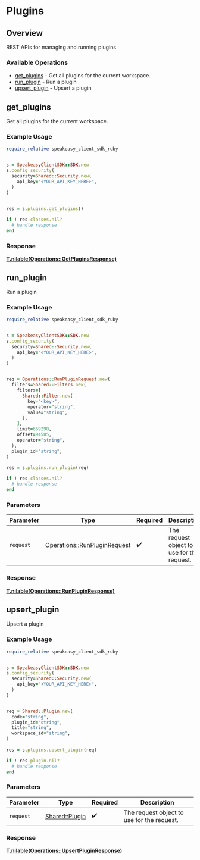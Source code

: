 # Plugins


## Overview

REST APIs for managing and running plugins

### Available Operations

* [get_plugins](#get_plugins) - Get all plugins for the current workspace.
* [run_plugin](#run_plugin) - Run a plugin
* [upsert_plugin](#upsert_plugin) - Upsert a plugin

## get_plugins

Get all plugins for the current workspace.

### Example Usage

```ruby
require_relative speakeasy_client_sdk_ruby


s = SpeakeasyClientSDK::SDK.new
s.config_security(
  security=Shared::Security.new(
    api_key="<YOUR_API_KEY_HERE>",
  )
)

    
res = s.plugins.get_plugins()

if ! res.classes.nil?
  # handle response
end

```


### Response

**[T.nilable(Operations::GetPluginsResponse)](../../models/operations/getpluginsresponse.md)**


## run_plugin

Run a plugin

### Example Usage

```ruby
require_relative speakeasy_client_sdk_ruby


s = SpeakeasyClientSDK::SDK.new
s.config_security(
  security=Shared::Security.new(
    api_key="<YOUR_API_KEY_HERE>",
  )
)


req = Operations::RunPluginRequest.new(
  filters=Shared::Filters.new(
    filters=[
      Shared::Filter.new(
        key="<key>",
        operator="string",
        value="string",
      ),
    ],
    limit=669298,
    offset=94585,
    operator="string",
  ),
  plugin_id="string",
)
    
res = s.plugins.run_plugin(req)

if ! res.classes.nil?
  # handle response
end

```

### Parameters

| Parameter                                                                   | Type                                                                        | Required                                                                    | Description                                                                 |
| --------------------------------------------------------------------------- | --------------------------------------------------------------------------- | --------------------------------------------------------------------------- | --------------------------------------------------------------------------- |
| `request`                                                                   | [Operations::RunPluginRequest](../../models/operations/runpluginrequest.md) | :heavy_check_mark:                                                          | The request object to use for the request.                                  |


### Response

**[T.nilable(Operations::RunPluginResponse)](../../models/operations/runpluginresponse.md)**


## upsert_plugin

Upsert a plugin

### Example Usage

```ruby
require_relative speakeasy_client_sdk_ruby


s = SpeakeasyClientSDK::SDK.new
s.config_security(
  security=Shared::Security.new(
    api_key="<YOUR_API_KEY_HERE>",
  )
)


req = Shared::Plugin.new(
  code="string",
  plugin_id="string",
  title="string",
  workspace_id="string",
)
    
res = s.plugins.upsert_plugin(req)

if ! res.plugin.nil?
  # handle response
end

```

### Parameters

| Parameter                                       | Type                                            | Required                                        | Description                                     |
| ----------------------------------------------- | ----------------------------------------------- | ----------------------------------------------- | ----------------------------------------------- |
| `request`                                       | [Shared::Plugin](../../models/shared/plugin.md) | :heavy_check_mark:                              | The request object to use for the request.      |


### Response

**[T.nilable(Operations::UpsertPluginResponse)](../../models/operations/upsertpluginresponse.md)**

